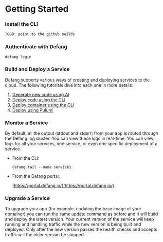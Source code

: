 # Getting Started


### **Install the CLI**

```bash
TODO: point to the github builds
```

### **Authenticate with Defang**

```bash
defang login
```

### Build and Deploy a Service

Defang supports various ways of creating and deploying services to the cloud. The following tutorials dive into each one in more details:

1. [Generate new code using AI](./03-Tutorials/01-Generate%20new%20code%20using%20AI.mdx)
2. [Deploy code using the CLI](./03-Tutorials/02-Deploy%20code%20using%20the%20CLI.mdx)
3. [Deploy container using the CLI](./03-Tutorials/03-Deploy%20container%20using%20the%20CLI.mdx)
4. [Deploy using Pulumi](./03-Tutorials/04-Deploy%20using%20Pulumi.mdx)


### **Monitor a Service**

By default, all the output (stdout and stderr) from your app is routed through the Defang log cluster. You can view these logs in real-time. You can view logs for all your services, one service, or even one specific deployment of a service.

- From the CLI:
    
    ```tsx
    defang tail --name service1
    ```
    
- From the Defang portal:
    
    [https://portal.defang.io/](https://portal.defang.io/) 
    

### **Upgrade a Service**

To upgrade your app (for example, updating the base image of your container) you can run the same update command as before and it will build and deploy the latest version. Your current version of the service will keep running and handling traffic while the new version is being built and deployed. Only after the new version passes the health checks and accepts traffic will the older version be stopped.


